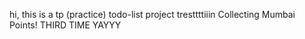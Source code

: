 hi,
this is a tp (practice) todo-list project
tresttttiiin
Collecting Mumbai Points!
THIRD TIME YAYYY
